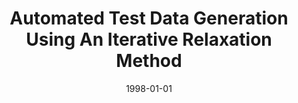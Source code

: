 ---
title: "Automated Test Data Generation Using An Iterative Relaxation Method"
date: 1998-01-01
venue: "Proceedings of the ACM SIGSOFT International Symposium on Foundations of Software Engineering, SIGSOFT 1998, Lake Buena Vista, Florida, USA, November 3-5, 1998"
paperurl: https://doi.org/10.1145/288195.288321
authors: "Neelam Gupta, Aditya P Mathur and Mary Lou Soffa"
---